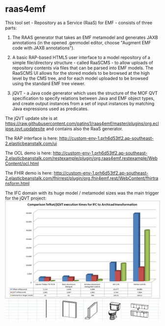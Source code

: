 # raas4emf

This tool set - Repository as a Service (RaaS) for EMF - consists of three parts:

1. The RAAS generator that takes an EMF metamodel and generates JAXB annotations (in the opened .genmodel editor, choose "Augment EMF code with JAXB annotations").

2. A basic RAP-based HTML5 user interface to a model repository of a simple file/directory structure - called RaaSCMS - to allow uploads of repository contents via files that can be parsed into EMF models. The RaaSCMS UI allows for the stored models to be browsed at the high level by the CMS tree, and for each model uploaded to be browsed using the standard EMF tree viewer. 

3. jQVT - a Java code generator which uses the structure of the MOF QVT specification to specify relations between Java and EMF object types, and create output instances from a set of input instances by matching Java expressions used as predicates.

The jQVT update site is at https://raw.githubusercontent.com/patins1/raas4emf/master/plugins/org.eclipse.jqvt.updatesite and contains also the RaaS generator.

The RAP interface is here: http://custom-env-1.prh6d53tf2.ap-southeast-2.elasticbeanstalk.com/ui

The OCL demo is here: http://custom-env-1.prh6d53tf2.ap-southeast-2.elasticbeanstalk.com/restexample/plugin/org.raas4emf.restexample/WebContent/ocl.html

The FHIR demo is here: http://custom-env-1.prh6d53tf2.ap-southeast-2.elasticbeanstalk.com/fhirrest/plugin/org.fhir4emf.rest/WebContent/fhirtransform.html

The IFC domain with its huge model / metamodel sizes was the main trigger for the jQVT project:
![alt text](documentation/raas-service-generation/jQVT-in-action.png)

